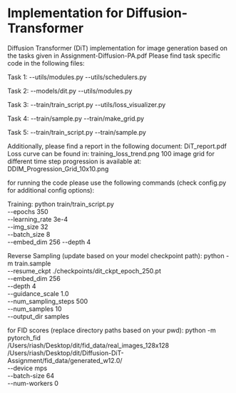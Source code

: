 # Implementation for Diffusion-Transformer

Diffusion Transformer (DiT) implementation for image generation based on the tasks given in Assignment-Diffusion-PA.pdf
Please find task specific code in the following files: 

Task 1: 
    --utils/modules.py
    --utils/schedulers.py

Task 2:
    --models/dit.py
    --utils/modules.py

Task 3:
    --train/train_script.py
    --utils/loss_visualizer.py

Task 4:
    --train/sample.py
    --train/make_grid.py

Task 5:
    --train/train_script.py
    --train/sample.py

Additionally, please find a report in the following document: DiT_report.pdf
Loss curve can be found in: training_loss_trend.png
100 image grid for different time step progression is available at: DDIM_Progression_Grid_10x10.png

for running the code please use the following commands (check config.py for additional config options):

Training:
python train/train_script.py \
--epochs 350 \
--learning_rate 3e-4 \
--img_size 32 \
--batch_size 8 \
--embed_dim 256
--depth 4

Reverse Sampling (update based on your model checkpoint path): 
python -m train.sample \
     --resume_ckpt ./checkpoints/dit_ckpt_epoch_250.pt \
     --embed_dim 256 \
     --depth 4 \
     --guidance_scale 1.0 \
     --num_sampling_steps 500 \
     --num_samples 10 \
     --output_dir samples

for FID scores (replace directory paths based on your pwd):
python -m pytorch_fid \
    /Users/riash/Desktop/dit/fid_data/real_images_128x128 \
    /Users/riash/Desktop/dit/Diffusion-DiT-Assignment/fid_data/generated_w12.0/ \
    --device mps \
    --batch-size 64 \
    --num-workers 0